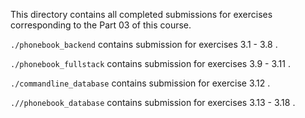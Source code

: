 This directory contains all completed submissions for exercises corresponding to the Part 03 of this course.

`./phonebook_backend` contains submission for exercises 3.1 - 3.8 .

`./phonebook_fullstack` contains submission for exercises 3.9 - 3.11 .

`./commandline_database` contains submission for exercise 3.12 .

`.//phonebook_database` contains submission for exercises 3.13 - 3.18 .